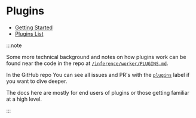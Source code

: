 # Plugins

- [Getting Started](/plugins/getting-started.md)
- [Plugins List](/plugins/list.md)

:::note

Some more technical background and notes on how plugins work can be found near
the code in the repo at
[`/inference/worker/PLUGINS.md`](https://github.com/LAION-AI/Open-Assistant/blob/main/inference/worker/PLUGINS.md).

In the GitHub repo You can see all issues and PR's with the
[`plugins`](https://github.com/LAION-AI/Open-Assistant/issues?q=label%3Aplugins)
label if you want to dive deeper.

The docs here are mostly for end users of plugins or those getting familiar at a
high level.

:::
